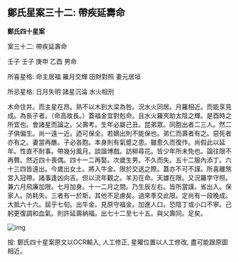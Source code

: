 ## 鄭氏星案三十二: 帶疾延壽命

**鄭氏四十星案**

案三十二: 帶疾延壽命

壬子 壬子 庚申 乙酉 男命

所喜星格: 命主居福 羅月交輝 田財對照 妻元居垣

所忌星格: 日月失明 諸星沉淪 水火相刑

木命住井。而主星在昂。熟不以木到大梁為咎。況水火同居。月羅相近。而能享見成。為長子者。（命高故長。）蓋福金宜對剋命。且水火羅夾助太陰之輝。是酉時之所宜也。會諸星而論之。父壽考。生年必屬己丑。昆弟眾。同胞出者二三人。然二子俱偏生。尚一遠一近。迺可保全。若嫡出則不能保也。弟仁而壽者有之。惡死者亦有之。妻當再醮。子必各胞。本身則有氣蹙之患。雖愈久而復作。尚假此以延年。性直不耐事。帶幾分風月。談諧博戲。訪柳尋花。皆少年所未免也。論往限不再贅。然近四十喪偶。四十一二再娶。次歲生男。不久而失。五十二服內添丁。六十三四皆遠出。今歲出女土。將入牛金。限於交送之際。蓋亦不可不謹。所喜離煞宮入冠帶。諸事逢凶向吉。但以流年觀之。羊刃在命。天雄在限。又況羅孛守照。兼六月飛廉加限。七月加身。十一二月之間。乃生辰左右。皆所當謹。省出入。保家人。防耗失。三者有一於斯。其他不足慮矣。過來季交此限。定尚有一段晚成。大抵六十六。屆乎七旬。出牛金。見原守福金。加進人口。恐陰丁或小口不寧。己躬更復調和血氣。則許延壽納福。出七十二至七十五。與父壽同。足矣。

![img](https://lh3.googleusercontent.com/q8gJwaJ6tbF-UolXE7jkzJyTZ1NOSQq_y90YVR22C-Hl6bhq3oKVSevycxNqXrLDIldNwkdXBlMc8BpeIMYKWf84eak0q8ZrBufAAoYsdQU=w1280)

按: 鄭氏四十星案原文以OCR輸入, 人工修正, 星曜位置以人工修改, 盡可能跟原圖相近。